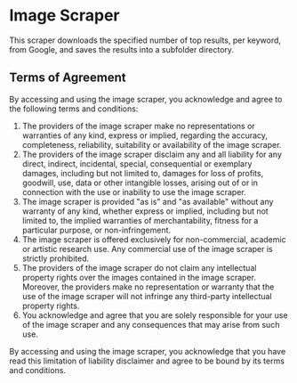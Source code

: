 # Image Scraper

This scraper downloads the specified number of top results, per keyword, from Google, and saves the results into a subfolder directory.

## Terms of Agreement

By accessing and using the image scraper, you acknowledge and agree to the following terms and conditions:

1. The providers of the image scraper make no representations or warranties of any kind, express or implied, regarding the accuracy, completeness, reliability, suitability or availability of the image scraper.
2. The providers of the image scraper disclaim any and all liability for any direct, indirect, incidental, special, consequential or exemplary damages, including but not limited to, damages for loss of profits, goodwill, use, data or other intangible losses, arising out of or in connection with the use or inability to use the image scraper.
3. The image scraper is provided "as is" and "as available" without any warranty of any kind, whether express or implied, including but not limited to, the implied warranties of merchantability, fitness for a particular purpose, or non-infringement.
4. The image scraper is offered exclusively for non-commercial, academic or artistic research use. Any commercial use of the image scraper is strictly prohibited.
5. The providers of the image scraper do not claim any intellectual property rights over the images contained in the image scraper. Moreover, the providers make no representation or warranty that the use of the image scraper will not infringe any third-party intellectual property rights.
6. You acknowledge and agree that you are solely responsible for your use of the image scraper and any consequences that may arise from such use.

By accessing and using the image scraper, you acknowledge that you have read this limitation of liability disclaimer and agree to be bound by its terms and conditions.